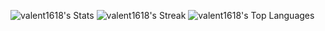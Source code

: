 ![valent1618's Stats](https://github-readme-stats.vercel.app/api?username=valent1618&theme=vue-dark&show_icons=true&hide_border=false&count_private=true)
![valent1618's Streak](https://github-readme-streak-stats.herokuapp.com/?user=valent1618&theme=vue-dark&hide_border=false)
![valent1618's Top Languages](https://github-readme-stats.vercel.app/api/top-langs/?username=valent1618&theme=vue-dark&show_icons=true&hide_border=false&layout=compact)
